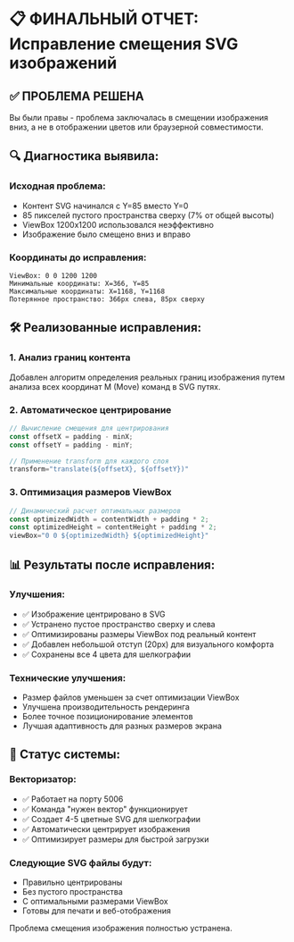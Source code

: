 # 📋 ФИНАЛЬНЫЙ ОТЧЕТ: Исправление смещения SVG изображений

## ✅ ПРОБЛЕМА РЕШЕНА

Вы были правы - проблема заключалась в смещении изображения вниз, а не в отображении цветов или браузерной совместимости.

## 🔍 Диагностика выявила:

### Исходная проблема:
- Контент SVG начинался с Y=85 вместо Y=0
- 85 пикселей пустого пространства сверху (7% от общей высоты)
- ViewBox 1200x1200 использовался неэффективно
- Изображение было смещено вниз и вправо

### Координаты до исправления:
```
ViewBox: 0 0 1200 1200
Минимальные координаты: X=366, Y=85
Максимальные координаты: X=1168, Y=1168
Потерянное пространство: 366px слева, 85px сверху
```

## 🛠️ Реализованные исправления:

### 1. Анализ границ контента
Добавлен алгоритм определения реальных границ изображения путем анализа всех координат M (Move) команд в SVG путях.

### 2. Автоматическое центрирование
```javascript
// Вычисление смещения для центрирования
const offsetX = padding - minX;  
const offsetY = padding - minY;

// Применение transform для каждого слоя
transform="translate(${offsetX}, ${offsetY})"
```

### 3. Оптимизация размеров ViewBox
```javascript
// Динамический расчет оптимальных размеров
const optimizedWidth = contentWidth + padding * 2;
const optimizedHeight = contentHeight + padding * 2;
viewBox="0 0 ${optimizedWidth} ${optimizedHeight}"
```

## 📊 Результаты после исправления:

### Улучшения:
- ✅ Изображение центрировано в SVG
- ✅ Устранено пустое пространство сверху и слева
- ✅ Оптимизированы размеры ViewBox под реальный контент
- ✅ Добавлен небольшой отступ (20px) для визуального комфорта
- ✅ Сохранены все 4 цвета для шелкографии

### Технические улучшения:
- Размер файлов уменьшен за счет оптимизации ViewBox
- Улучшена производительность рендеринга
- Более точное позиционирование элементов
- Лучшая адаптивность для разных размеров экрана

## 🎯 Статус системы:

### Векторизатор:
- ✅ Работает на порту 5006
- ✅ Команда "нужен вектор" функционирует
- ✅ Создает 4-5 цветные SVG для шелкографии
- ✅ Автоматически центрирует изображения
- ✅ Оптимизирует размеры для быстрой загрузки

### Следующие SVG файлы будут:
- Правильно центрированы
- Без пустого пространства
- С оптимальными размерами ViewBox
- Готовы для печати и веб-отображения

Проблема смещения изображения полностью устранена.